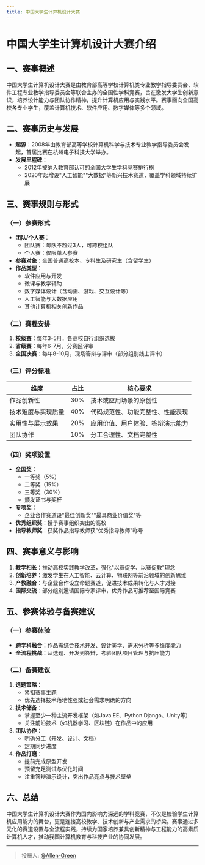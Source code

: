 ```yaml
---
title: 中国大学生计算机设计大赛
---
```


# 中国大学生计算机设计大赛介绍

## 一、赛事概述

中国大学生计算机设计大赛是由教育部高等学校计算机类专业教学指导委员会、软件工程专业教学指导委员会等联合主办的全国性学科竞赛，旨在激发大学生创新意识，培养设计能力与团队协作精神，提升计算机应用与实践水平。赛事面向全国高校各专业学生，覆盖计算机技术、软件应用、数字媒体等多个领域。

## 二、赛事历史与发展

- **起源**：2008年由教育部高等学校计算机科学与技术专业教学指导委员会发起，首届比赛在杭州电子科技大学举办。
- **发展里程碑**：
  - 2012年被纳入教育部认可的全国大学生学科竞赛排行榜
  - 2020年起增设"人工智能""大数据"等新兴技术赛道，覆盖学科领域持续扩展

## 三、赛事规则与形式

### （一）参赛形式

- **团队/个人赛**：
  - 团队赛：每队不超过3人，可跨校组队
  - 个人赛：仅限单人参赛
- **参赛对象**：全国普通高校本、专科生及研究生（含留学生）
- **作品类型**：
  - 软件应用与开发
  - 微课与教学辅助
  - 数字媒体设计（含动画、游戏、交互设计等）
  - 人工智能与大数据应用
  - 其他计算机相关创新作品

### （二）赛程安排

1. **校级赛**：每年3-5月，各高校自行组织选拔
2. **省级赛**：每年6-7月，分赛区评审
3. **全国决赛**：每年8-10月，现场答辩与评审（部分组别线上评审）

### （三）评分标准

| 维度               | 占比 | 核心要求                             |
|--------------------|------|--------------------------------------|
| 作品创新性         | 30%  | 技术或应用场景的原创性               |
| 技术难度与实现质量 | 40%  | 代码规范性、功能完整性、性能表现     |
| 实用性与展示效果   | 20%  | 应用价值、用户体验、答辩演示能力     |
| 团队协作           | 10%  | 分工合理性、文档完整性               |

### （四）奖项设置

- **全国奖**：
  - 一等奖（5%）
  - 二等奖（15%）
  - 三等奖（30%）
  - 颁发证书与奖杯
- **专项奖**：
  - 企业合作赛道设"最佳创新奖""最具商业价值奖"等
- **优秀组织奖**：授予赛事组织突出的高校
- **指导教师奖**：获奖作品指导教师获"优秀指导教师"称号

## 四、赛事意义与影响

1. **教学相长**：推动高校实践教学改革，强化"以赛促学、以赛促教"理念
2. **创新培养**：激发学生在人工智能、云计算、物联网等前沿领域的创新思维
3. **产教融合**：与企业合作设立命题赛道，促进技术成果转化与人才对接
4. **国际交流**：部分组别邀请国际专家评审，优秀作品可推荐至国际竞赛

## 五、参赛体验与备赛建议

### （一）参赛体验

- **跨学科融合**：作品需综合技术开发、设计美学、需求分析等多维度能力
- **全流程挑战**：从选题、开发到答辩，考验团队项目管理与抗压能力

### （二）备赛建议

1. **选题策略**：
   - 紧扣赛事主题
   - 优先选择技术落地性强或社会需求明确的方向
2. **技术储备**：
   - 掌握至少一种主流开发框架（如Java EE、Python Django、Unity等）
   - 关注前沿技术（如机器学习、区块链）在作品中的应用
3. **团队协作**：
   - 明确分工（开发、设计、文档）
   - 定期同步进度
4. **作品打磨**：
   - 提前完成原型开发
   - 预留充足测试与优化时间
   - 注重答辩演示设计，突出作品亮点与技术壁垒

## 六、总结

中国大学生计算机设计大赛作为国内影响力深远的学科竞赛，不仅是检验学生计算机应用能力的舞台，更是连接高校教学、技术创新与产业需求的桥梁。赛事通过多元化的赛道设置与全流程实践，持续为国家培养兼具创新精神与工程能力的高素质计算机人才，推动我国计算机教育与科技产业的协同发展。

---

> 投稿人: [@Allen-Green](https://github.com/Allen-Green)
